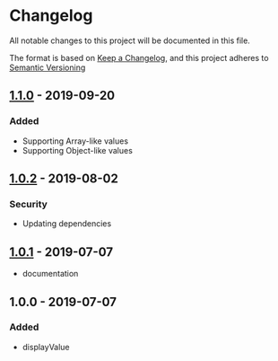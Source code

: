 # Changelog
All notable changes to this project will be documented in this file.

The format is based on [Keep a Changelog](https://keepachangelog.com/en/1.0.0/),
and this project adheres to [Semantic Versioning](https://semver.org/spec/v2.0.0.html)

## [1.1.0] - 2019-09-20
### Added
- Supporting Array-like values
- Supporting Object-like values

## [1.0.2] - 2019-08-02
### Security
- Updating dependencies

## [1.0.1] - 2019-07-07
- documentation

## 1.0.0 - 2019-07-07
### Added
- displayValue

[1.1.0]: https://github.com/DarrenPaulWright/display-value/compare/v1.0.2...v1.1.0
[1.0.2]: https://github.com/DarrenPaulWright/display-value/compare/v1.0.1...v1.0.2
[1.0.1]: https://github.com/DarrenPaulWright/display-value/compare/v1.0.0...v1.0.1
